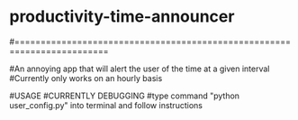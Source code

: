 # productivity-time-announcer

#========================================================================

#An annoying app that will alert the user of the time at a given interval
#Currently only works on an hourly basis

#USAGE
#CURRENTLY DEBUGGING
#type command "python user_config.py" into terminal and follow instructions
